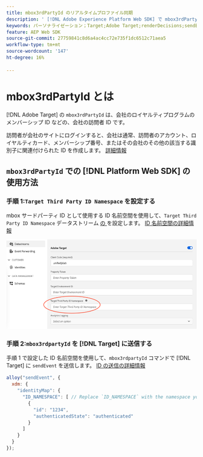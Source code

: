 ```yaml
---
title: mbox3rdPartyId のリアルタイムプロファイル同期
description: ' [!DNL Adobe Experience Platform Web SDK] で mbox3rdPartyId を使用する方法を説明します。'
keywords: パーソナライゼーション；Target;Adobe Target;renderDecisions;sendEvent;mbox3rdPartyId;
feature: AEP Web SDK
source-git-commit: 27759841c8d6a4ac4cc72e735f1dc6512c71aea5
workflow-type: tm+mt
source-wordcount: '147'
ht-degree: 16%

---
```


# mbox3rdPartyId とは

[!DNL Adobe Target] の `mbox3rdPartyId` は、会社のロイヤルティプログラムのメンバーシップ ID などの、会社の訪問者 ID です。

訪問者が会社のサイトにログインすると、会社は通常、訪問者のアカウント、ロイヤルティカード、メンバーシップ番号、またはその会社のその他の該当する識別子に関連付けられた ID を作成します。 [詳細情報](https://experienceleague.adobe.com/docs/target/using/audiences/visitor-profiles/3rd-party-id.html#)

## `mbox3rdPartyId` での [!DNL Platform Web SDK] の使用方法

### 手順 1:`Target Third Party ID Namespace` を設定する

mbox サードパーティ ID として使用する ID 名前空間を使用して、`Target Third Party ID Namespace` データストリーム [ の ](https://experienceleague.adobe.com/en/docs/experience-platform/datastreams/overview) を設定します。 [ID 名前空間の詳細情報 ](https://experienceleague.adobe.com/docs/experience-platform/identity/namespaces.html)

![Target サードパーティ ID 名前空間フィールドを示すExperience Platform UI。](/help/dev/implement/client-side/aep-web-sdk/assets/mbox3rdpartyid.png)

### 手順 2:`mbox3rdpartyId` を [!DNL Target] に送信する

手順 1 で設定した ID 名前空間を使用して、`mbox3rdpartyId` コマンドで [!DNL Target] に `sendEvent` を送信します。
[ID の送信の詳細情報 ](../../identity/overview.md#syncing-identities)

```javascript
alloy("sendEvent", {
  xdm: {
    "identityMap": {
      "ID_NAMESPACE": [ // Replace `ID_NAMESPACE` with the namespace you have configured in Step 1.
        {
          "id": "1234",
          "authenticatedState": "authenticated"
        }
      ]
    }
  }
});
```
